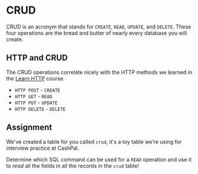 # CRUD

CRUD is an acronym that stands for `CREATE`, `READ`, `UPDATE`, and `DELETE`. These four operations are the bread and butter of nearly every database you will create. 

## HTTP and CRUD

The CRUD operations correlate nicely with the HTTP methods we learned in the [Learn HTTP](https://boot.dev/learn/learn-http) course. 

* `HTTP POST` - `CREATE`
* `HTTP GET` - `READ`
* `HTTP PUT` - `UPDATE`
* `HTTP DELETE` - `DELETE`

## Assignment

We've created a table for you called `crud`, it's a toy table we're using for interview practice at CashPal.

Determine which SQL command can be used for a `READ` operation and use it to *read* all the fields in all the records in the `crud` table!
